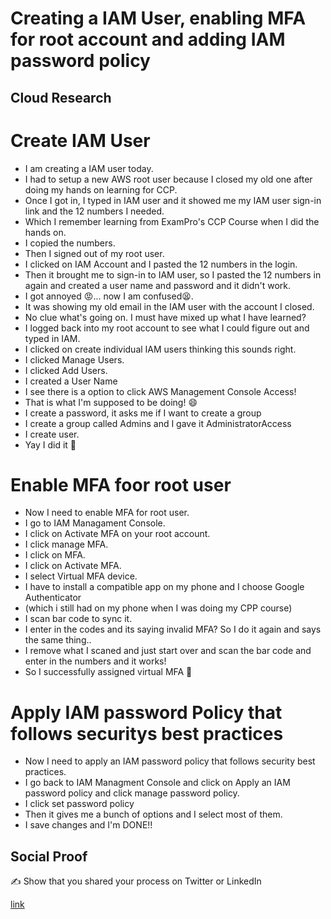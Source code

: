 <!-- This is a template you can use for quick progress days. It removes a lot of the steps we encourage you to share in the longer template 000-DAY-ARTICLE-LONG-TEMPLATE.MD-->

# Creating a IAM User, enabling MFA for root account and adding IAM password policy

## Cloud Research

# Create IAM User

* I am creating a IAM user today.
* I had to setup a new AWS root user because I closed my old one after doing my hands on learning for CCP.
* Once I got in, I typed in IAM user and it showed me my IAM user sign-in link and the 12 numbers I needed.
* Which I remember learning from ExamPro's CCP Course when I did the hands on.
* I copied the numbers.
* Then I signed out of my root user.
* I clicked on IAM Account and I pasted the 12 numbers in the login. 
* Then it brought me to sign-in to IAM user, so I pasted the 12 numbers in again and created a user name and password and it didn't work.
* I got annoyed 😡... now I am confused😫.
* It was showing my old email in the IAM user with the account I closed.
* No clue what's going on. I must have mixed up what I have learned?
* I logged back into my root account to see what I could figure out and typed in IAM.
* I clicked on create individual IAM users thinking this sounds right.
* I clicked Manage Users.
* I clicked Add Users.
* I created a User Name 
* I see there is a option to click AWS Management Console Access!
* That is what I'm supposed to be doing! 😄
* I create a password, it asks me if I want to create a group
* I create a group called Admins and I gave it AdministratorAccess
* I create user.
* Yay I did it 👏

# Enable MFA foor root user

* Now I need to enable MFA for root user.
* I go to IAM Managament Console.
* I click on Activate MFA on your root account.
* I click manage MFA.
* I click on MFA.
* I click on Activate MFA.
* I select Virtual MFA device.
* I have to install a compatible app on my phone and I choose Google Authenticator
* (which i still had on my phone when I was doing my CPP course)
* I scan bar code to sync it.
* I enter in the codes and its saying invalid MFA? So I do it again and says the same thing..
* I remove what I scaned and just start over and scan the bar code and enter in the numbers and it works!
* So I successfully assigned virtual MFA 👊


# Apply IAM password Policy that follows securitys best practices

* Now I need to apply an IAM password policy that follows security best practices.
* I go back to IAM Managment Console and click on Apply an IAM password policy and click manage password policy.
* I click set password policy
* Then it gives me a bunch of options and I select most of them.
* I save changes and I'm DONE!!



## Social Proof

✍️ Show that you shared your process on Twitter or LinkedIn

[link](link)
